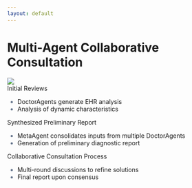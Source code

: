 ```yaml
---
layout: default
---
```

# Multi-Agent Collaborative Consultation

<!-- 图片组件 -->
<div class="w-full h-55/100 flex justify-center items-center mb-4">
  <img src="/figures/consultation.png" class="w-full h-full object-contain" />
</div>

<v-clicks>

<!-- 三个核心步骤 -->
<div class="grid grid-cols-3 gap-2">
  <!-- 第一步 -->
  <div class="border-l-4 border-blue-500 pl-4">
    <div class="flex items-center gap-2 text-blue-500">
      <carbon:document class="text-xl"/> 
      <span class="font-bold">Initial Reviews</span>
    </div>
    <ul class="text-sm pl-6 list-disc mt-2">
      <li>DoctorAgents generate EHR analysis</li>
      <li>Analysis of dynamic characteristics</li>
    </ul>
  </div>

  <!-- 第二步 -->
  <div class="border-l-4 border-green-500 pl-4">
    <div class="flex items-center gap-2 text-green-500">
      <carbon:report class="text-xl"/>
      <span class="font-bold">Synthesized Preliminary Report</span>
    </div>
    <ul class="text-sm pl-6 list-disc mt-2">
      <li>MetaAgent consolidates inputs from multiple DoctorAgents</li>
      <li>Generation of preliminary diagnostic report</li>
    </ul>
  </div>

  <!-- 第三步 -->
  <div class="border-l-4 border-purple-500 pl-4">
    <div class="flex items-center gap-2 text-purple-500">
      <carbon:group class="text-xl"/>
      <span class="font-bold">Collaborative Consultation Process</span>
    </div>
    <ul class="text-sm pl-6 list-disc mt-2">
      <li>Multi-round discussions to refine solutions</li>
      <li>Final report upon consensus</li>
    </ul>
  </div>
</div>

</v-clicks>

<style>
ul li::marker {
  color: #64748b;
}
</style>